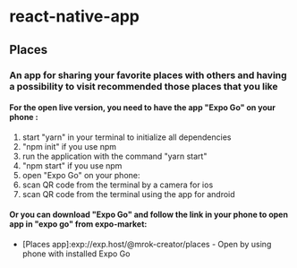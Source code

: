 # react-native-app

## Places
### An app for sharing your favorite places with others and having a possibility to visit  recommended those  places that you like

#### For the open live version, you need to have the app "Expo Go" on your phone :

1. start "yarn" in your terminal to initialize all dependencies
  1. "npm init" if you use npm
2. run the application with the command "yarn start" 
  1. "npm start" if you use npm
3. open "Expo Go" on your phone:
  1. scan QR code from the terminal by a camera for ios
  2. scan QR code from the terminal using the app for android
  
  
#### Or you can download "Expo Go" and follow the link in your phone to open app in "expo go" from expo-market:
* [Places app]:exp://exp.host/@mrok-creator/places -  Open by using phone with installed Expo Go 
